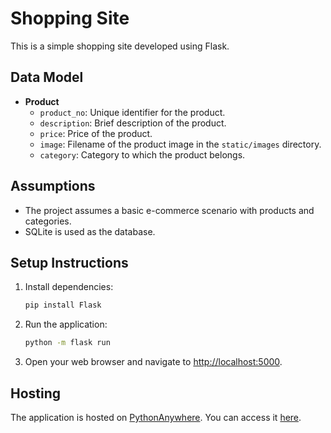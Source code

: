 # Shopping Site

This is a simple shopping site developed using Flask.

## Data Model

- **Product**
  - `product_no`: Unique identifier for the product.
  - `description`: Brief description of the product.
  - `price`: Price of the product.
  - `image`: Filename of the product image in the `static/images` directory.
  - `category`: Category to which the product belongs.

## Assumptions

- The project assumes a basic e-commerce scenario with products and categories.
- SQLite is used as the database.

## Setup Instructions

1. Install dependencies:
    ```bash
    pip install Flask
    ```

2. Run the application:
    ```bash
    python -m flask run
    ```

3. Open your web browser and navigate to [http://localhost:5000](http://localhost:5000).

## Hosting

The application is hosted on [PythonAnywhere](https://www.pythonanywhere.com/). You can access it [here](YOUR_PYTHONANYWHERE_URL).
